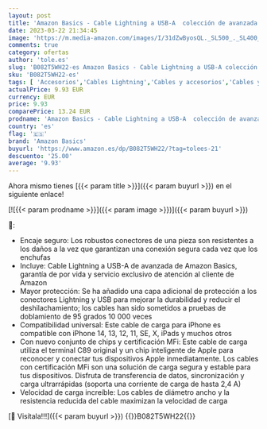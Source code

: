 ```yaml
---
layout: post
title: 'Amazon Basics - Cable Lightning a USB-A  colección de avanzada  cargador para iPhone certificado por MFi  color negro  1 8 m'
date: 2023-03-22 21:34:45
image: 'https://m.media-amazon.com/images/I/31dZwByosQL._SL500_._SL400_.jpg'
comments: true
category: ofertas
author: 'tole.es'
slug: 'B082T5WH22-es Amazon Basics - Cable Lightning a USB-A colección de...'
sku: 'B082T5WH22-es'
tags: [ 'Accesorios','Cables Lightning','Cables y accesorios','Cables y conectores','Informática','amazon basics','iphone','🇪🇸', ]
actualPrice: 9.93 EUR
currency: EUR
price: 9.93
comparePrice: 13.24 EUR
prodname: 'Amazon Basics - Cable Lightning a USB-A  colección de avanzada  cargador para iPhone certificado por MFi  color negro  1 8 m'
country: 'es'
flag: '🇪🇸'
brand: 'Amazon Basics'
buyurl: 'https://www.amazon.es/dp/B082T5WH22/?tag=tolees-21'
descuento: '25.00'
average: '9.93'
---
```


Ahora mismo tienes [{{< param title >}}]({{< param buyurl >}}) en el siguiente enlace!

[![{{< param prodname >}}]({{< param image >}})]({{< param buyurl >}})

🔎:

- Encaje seguro: Los robustos conectores de una pieza son resistentes a los daños a la vez que garantizan una conexión segura cada vez que los enchufas
- Incluye: Cable Lightning a USB-A de avanzada de Amazon Basics, garantía de por vida y servicio exclusivo de atención al cliente de Amazon
- Mayor protección: Se ha añadido una capa adicional de protección a los conectores Lightning y USB para mejorar la durabilidad y reducir el deshilachamiento; los cables han sido sometidos a pruebas de doblamiento de 95 grados 10 000 veces
- Compatibilidad universal: Este cable de carga para iPhone es compatible con iPhone 14, 13, 12, 11, SE, X, iPads y muchos otros
- Con nuevo conjunto de chips y certificación MFi: Este cable de carga utiliza el terminal C89 original y un chip inteligente de Apple para reconocer y conectar tus dispositivos Apple inmediatamente. Los cables con certificación MFi son una solución de carga segura y estable para tus dispositivos. Disfruta de transferencia de datos, sincronización y carga ultrarrápidas (soporta una corriente de carga de hasta 2,4 A)
- Velocidad de carga increíble: Los cables de diámetro ancho y la resistencia reducida del cable maximizan la velocidad de carga

[🛒 Visítala!!!]({{< param buyurl >}})
{{<world>}}B082T5WH22{{</world>}}
